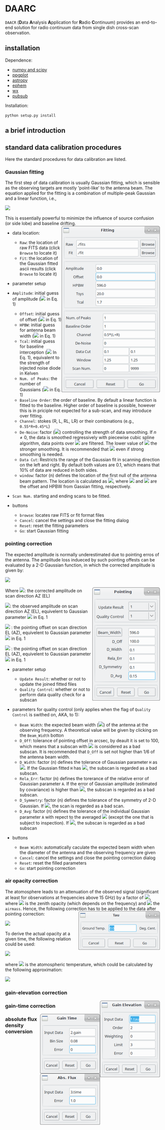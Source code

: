 

# DAARC

`DAACR` (**D**ata **A**nalysis **A**pplication for **R**adio **C**ontinuum) provides an end-to-end solution for radio continuum data from single dish cross-scan observation.



## installation

Dependence:

- [numpy and scipy](https://www.scipy.org/scipylib/download.html)
- [ppgplot](https://www.github.com/junliu/ppgplot/)
- [astropy](https://www.astropy.org/)
- [ephem](https://pypi.org/project/ephem/)
- [wx](https://wxpython.org/)
- [pubsub](https://github.com/schollii/pypubsub)



Installation:

`python setup.py install`



## a brief introduction







## standard data calibration procedures

Here the standard procedures for data calibration are listed.

### Gaussian fitting

 The first step of data calibration is usually Gaussian fitting, which is sensible as the observing targets are mostly 'point-like' to the antenna beam. The equation applied for the fitting is a combination of multiple-peak Gaussian and a linear function, i.e.,

<img src="https://render.githubusercontent.com/render/math?math=F(x)=\sum_{i=0}^N A_i\cdot e^{4\cdot ln2\frac{-(x-X_0)^2}{H^2}} + K\cdot x %2B B\quad\quad\quad(\rm{Eq}.\,\, 1)">

This is essentially powerful to minimize the influence of source confusion (or side lobe) and baseline drifting. <img align="right" width="320" src="demo/dialog_fitting.png">

- data location:
  - `Raw`: the location of raw FITS data (click `Browse` to locate it)
  - `Fit`: the location of the Gaussian fitted ascii results (click `Browse` to locate it)

- parameter setup
- `Amplitude`: initial guess of amplitude (<img src="https://render.githubusercontent.com/render/math?math=\rm{A}"> in Eq. 1)
  
  - `Offset`: initial guess of offset (<img src="https://render.githubusercontent.com/render/math?math=\rm{X}_0"> in Eq. 1)
  - `HPBW`: initial guess for antenna beam width (<img src="https://render.githubusercontent.com/render/math?math=\rm{H}"> in Eq. 1)
  - `Tcal`: initial guess for baseline interception (<img src="https://render.githubusercontent.com/render/math?math=\rm{B}"> In Eq. 1), equivalent to the strength of injected noise diode in Kelven
  - `Num. of Peaks`: the number of Gaussians (<img src="https://render.githubusercontent.com/render/math?math=\rm{N}"> in Eq. 1)
  - `Baseline Order`: the order of baseline. By default a linear function is fitted to the baseline. Higher order of baseline is possible, however this is in priciple not expected for a sub-scan, and may introduce over fitting.
  - `Channel`: stokes (R, L, RL, LR) or their combinations (e.g., `0.55*R+0.45*L`)
  - `De-Noise`: factor (<img src="https://render.githubusercontent.com/render/math?math=n">) controlling the strength of data smoothing. If $n\neq 0$, the data is smoothed regressively with  piecewise cubic spline algorithm, data points over <img src="https://render.githubusercontent.com/render/math?math=n\times rms"> are filtered. The lower value of <img src="https://render.githubusercontent.com/render/math?math=n"> the stronger smoothing. It is recommended that <img src="https://render.githubusercontent.com/render/math?math=n\geq 3"> even if strong smoothing is needed.
  - `Data Cut`: Restricts the range of the Gaussian fit in scanning direction on the left and right. By default both values are 0.1, which means that 10% of data are reduced in both sides.
  - `window`: factor (n) defines the location of the first null of the antenna beam pattern. The location is calculated as <img src="https://render.githubusercontent.com/render/math?math=\rm{X}_0\pm \rm{n}\cdot \rm{H}">, where <img src="https://render.githubusercontent.com/render/math?math=\rm{X}_0"> and <img src="https://render.githubusercontent.com/render/math?math=\rm{H}"> are the offset and HPBW from Gassian fitting, respectively.
- `Scan Num.` starting and ending scans to be fitted.
  
- buttons
  - `browse`: locates raw FITS or fit format files
  - `Cancel`: cancel the settings and close the fitting dialog
  - `Reset`: reset the fitting parameters
  - `Go`: start Gaussian fitting

  


### pointing correction

The expected amplitude is normally underestimated due to pointing erros of the antenna. The amplitude loss indueced by such pointing offests can be evaluated by a 2-D Gaussian function, in which the corrected amplitude is given by:

 <img src="https://render.githubusercontent.com/render/math?math=A_{||}^{corr}=A_{||}^{obs}\cdot \exp(4\cdot ln2 \cdot \frac{X_{0\perp}^2}{H_{\perp}^2})\quad\quad\quad(\rm{Eq}.\,\, 2)">

<img align="right" width="220" src="demo/dialog_pointing.png"> Where <img src="https://render.githubusercontent.com/render/math?math=\rm{A}_{||}^{corr}">: the corrected amplitude on scan direction AZ (EL)

<img src="https://render.githubusercontent.com/render/math?math=\rm{A}_{||}^{obs}">: the observed amplitude on scan direction AZ (EL), equivelent to Gaussian parameter <img src="https://render.githubusercontent.com/render/math?math=\rm{A}"> in Eq. 1

<img src="https://render.githubusercontent.com/render/math?math=\rm{X}_{0\perp}"> : the pointing offset on scan direction EL (AZ), equivelent to Gaussian parameter <img src="https://render.githubusercontent.com/render/math?math=\rm{X}_0"> in Eq. 1

<img src="https://render.githubusercontent.com/render/math?math=\rm{H}_{\perp}"> : the pointing offset on scan direction EL (AZ), equivelent to Gaussian parameter <img src="https://render.githubusercontent.com/render/math?math=\rm{H}"> in Eq. 1

- parameter setup
  - `Update Result`: whether or not to update the joined fitted files
  - `Quality Control`: whether or not to perform data quality check for a subscan
- parameters for quality control (only applies when the flag of `Quality Control` is swithed on, AKA, to 1):
  - `Beam Width`: the expected beam width (<img src="https://render.githubusercontent.com/render/math?math=\rm{H}_\rm{expected}">) of the antenna at the observing frequency. A theoretical value will be given by clicking on the `Beam_Width` botton
  - `D_Off`: tolerance of pointing offset in arcsec, by deault it is set to 100, which means that a subscan with <img src="https://render.githubusercontent.com/render/math?math=|\rm{X}_0| \gt 100"> is considered as a bad subscan. It is recommended that `D_Off` is set not higher than 1/6 of the antenna beam width.
  - `D_Width`: factor (n) defines the tolerance of Gaussian parameter `H` as <img src="https://render.githubusercontent.com/render/math?math=\rm{n}\cdot \rm{H}_\rm{expected}">. If the Gaussian fitted `H` has <img src="https://render.githubusercontent.com/render/math?math=\rm{|H-H_expected|>n}\cdot \rm{H_expected}">, the subscan is regarded as a bad subscan.
  - `Rela_Err`: factor (n) defines the torerance of the relative error of Gaussian parameter `A`. If the error of Gaussian amplitude (estimated by covariance) is higher than <img src="https://render.githubusercontent.com/render/math?math=\rm{n}\cdot \rm{A}">, the subscan is regarded as a bad subscan.
  - `D_Symmetry`: factor (n) defines the tolerance of the symmetry of 2-D Gaussian. If <img src="https://render.githubusercontent.com/render/math?math=|\rm{A}_{\rm{AZ}}-\rm{A}_{\rm{EL}}|/(\rm{A}_{\rm{AZ}}%2B\rm{A}_{\rm{EL}})\geq 2\cdot \rm{n}">, the scan is regarded as a bad scan.
  - `D_Avg`: factor (n) defines the tolerance of the individual Gaussian parameter `A` with repect to the averaged <img src="https://render.githubusercontent.com/render/math?math=\rm{A}_\rm{ave}"> (except the one that is subject to inspection). If <img src="https://render.githubusercontent.com/render/math?math=|\rm{A}-\rm{A}_\rm{ave}|/\rm{A}_\rm{ave} \geq \rm{n}">, the subscan is regarded as a bad subscan

- buttons
  - `Beam Width`: automatically caculate the expected beam width when the diameter of the antenna and the observing frequency are given
  - `Cancel`: cancel the settings and close the pointing correction dialog
  - `Reset`: reset the filled parameters
  - `Go`: start pointing correction

### air opacity correction

The atomosphere leads to an attenuation of the observed signal (significant at least for observations at frequencies above 15 GHz) by a factor of <img src="https://render.githubusercontent.com/render/math?math=e^{\tau\cdot \rm{AM}}">, where <img src="https://render.githubusercontent.com/render/math?math=\tau"> is the zenith opacity (which depends on the frequency) and <img src="https://render.githubusercontent.com/render/math?math=\rm{AM}=1/ \rm{sin(ELV)}"> the `airmass`. Hence, the following correction has to be applied to the data after pointing correction: <img align="right" width="265" src="demo/dialog_tau.png">

<img src="https://render.githubusercontent.com/render/math?math=\rm{T}^{*}_\rm{A}=\rm{T}_\rm{A} \cdot e^{\tau \cdot \rm{AM}}">      

To derive the actual opacity at a given time, the following relation could be used:

<img src="https://render.githubusercontent.com/render/math?math=\rm{T}_\rm{sys}=\rm{T}_\rm{0}%2B\rm{T}_\rm{Atm} \cdot (1-e^{-\tau \cdot \rm{AM}}) \simeq \rm{T}_\rm{0}%2B\rm{T}_\rm{Atm} \cdot \tau \cdot \rm{AM} \quad\quad\quad(\rm{Eq}.\,\, 3)">

where <img src="https://render.githubusercontent.com/render/math?math=\rm{T}_\rm{ATM}"> is the atomospheric temperature, which could be calculated by the following approximation:

<img src="https://render.githubusercontent.com/render/math?math=\rm{T}_\rm{ATM}=1.12 \cdot \rm{T}_\rm{ground}-50\rm{K} \simeq \rm{T}_\rm{ground}-17\rm{K}">



### gain-elevation correction





<img align="right" width="195" src="demo/dialog_gain.png">





### gain-time correction



<img align="right" width="195" src="demo/dialog_time.png">





### absolute flux density conversion



<img align="right" width="195" src="demo/dialog_flux.png">


